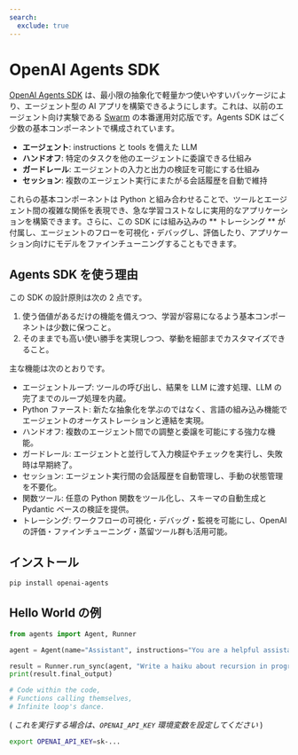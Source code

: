```yaml
---
search:
  exclude: true
---
```

# OpenAI Agents SDK

[OpenAI Agents SDK](https://github.com/openai/openai-agents-python) は、最小限の抽象化で軽量かつ使いやすいパッケージにより、エージェント型の AI アプリを構築できるようにします。これは、以前のエージェント向け実験である [Swarm](https://github.com/openai/swarm/tree/main) の本番運用対応版です。Agents SDK はごく少数の基本コンポーネントで構成されています。

-   **エージェント**: instructions と tools を備えた LLM
-   **ハンドオフ**: 特定のタスクを他のエージェントに委譲できる仕組み
-   **ガードレール**: エージェントの入力と出力の検証を可能にする仕組み
-   **セッション**: 複数のエージェント実行にまたがる会話履歴を自動で維持

これらの基本コンポーネントは Python と組み合わせることで、ツールとエージェント間の複雑な関係を表現でき、急な学習コストなしに実用的なアプリケーションを構築できます。さらに、この SDK には組み込みの ** トレーシング ** が付属し、エージェントのフローを可視化・デバッグし、評価したり、アプリケーション向けにモデルをファインチューニングすることもできます。

## Agents SDK を使う理由

この SDK の設計原則は次の 2 点です。

1. 使う価値があるだけの機能を備えつつ、学習が容易になるよう基本コンポーネントは少数に保つこと。
2. そのままでも高い使い勝手を実現しつつ、挙動を細部までカスタマイズできること。

主な機能は次のとおりです。

-   エージェントループ: ツールの呼び出し、結果を LLM に渡す処理、LLM の完了までのループ処理を内蔵。
-   Python ファースト: 新たな抽象化を学ぶのではなく、言語の組み込み機能でエージェントのオーケストレーションと連結を実現。
-   ハンドオフ: 複数のエージェント間での調整と委譲を可能にする強力な機能。
-   ガードレール: エージェントと並行して入力検証やチェックを実行し、失敗時は早期終了。
-   セッション: エージェント実行間の会話履歴を自動管理し、手動の状態管理を不要化。
-   関数ツール: 任意の Python 関数をツール化し、スキーマの自動生成と Pydantic ベースの検証を提供。
-   トレーシング: ワークフローの可視化・デバッグ・監視を可能にし、OpenAI の評価・ファインチューニング・蒸留ツール群も活用可能。

## インストール

```bash
pip install openai-agents
```

## Hello World の例

```python
from agents import Agent, Runner

agent = Agent(name="Assistant", instructions="You are a helpful assistant")

result = Runner.run_sync(agent, "Write a haiku about recursion in programming.")
print(result.final_output)

# Code within the code,
# Functions calling themselves,
# Infinite loop's dance.
```

( _これを実行する場合は、`OPENAI_API_KEY` 環境変数を設定してください_ )

```bash
export OPENAI_API_KEY=sk-...
```